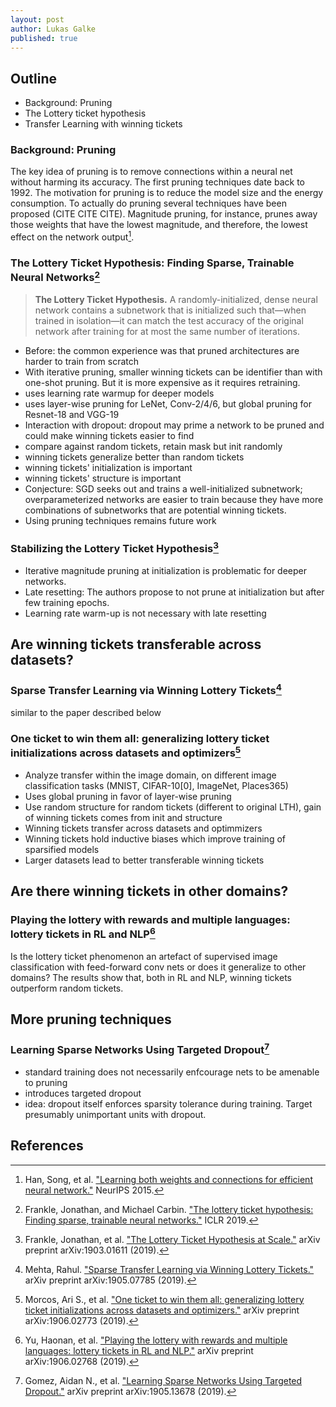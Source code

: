 ```yaml
---
layout: post
author: Lukas Galke
published: true
---
```


## Outline

* Background: Pruning
* The Lottery ticket hypothesis
* Transfer Learning with winning tickets

### Background: Pruning

The key idea of pruning is to remove connections within a neural net without
harming its accuracy.  The first pruning techniques date back to 1992.  The
motivation for pruning is to reduce the model size and the energy consumption.
To actually do pruning several techniques have been proposed (CITE CITE CITE).
Magnitude pruning, for instance, prunes away those weights that have the lowest
magnitude, and therefore, the lowest effect on the network output[^imp].


### The Lottery Ticket Hypothesis: Finding Sparse, Trainable Neural Networks[^lth]

> **The Lottery Ticket Hypothesis.** A randomly-initialized, dense neural
> network contains a subnetwork that is initialized such that—when trained in
> isolation—it can match the test accuracy of the original network after
> training for at most the same number of iterations.


* Before: the common experience was that pruned architectures are harder to train from scratch
* With iterative pruning, smaller winning tickets can be identifier than with
  one-shot pruning. But it is more expensive as it requires retraining.
* uses learning rate warmup for deeper models
* uses layer-wise pruning for LeNet, Conv-2/4/6, but global pruning for Resnet-18 and VGG-19
* Interaction with dropout: dropout may prime a network to be pruned and could make winning tickets easier to find
* compare against random tickets, retain mask but init randomly
* winning tickets generalize better than random tickets
* winning tickets' initialization is important
* winning tickets' structure is important
* Conjecture: SGD seeks out and trains a
  well-initialized subnetwork; overparameterized networks are easier to train
  because they have more combinations of subnetworks that are potential winning tickets.
* Using pruning techniques remains future work

### Stabilizing the Lottery Ticket Hypothesis[^lth-at-scale]

* Iterative magnitude pruning at initialization is problematic for deeper networks.
* Late resetting: The authors propose to not prune at initialization but after few training epochs.
* Learning rate warm-up is not necessary with late resetting


## Are winning tickets transferable across datasets?

### Sparse Transfer Learning via Winning Lottery Tickets[^trf1]

 similar to the paper described below

### One ticket to win them all: generalizing lottery ticket initializations across datasets and optimizers[^trf2]

* Analyze transfer within the image domain, on different image classification
  tasks (MNIST, CIFAR-10[0], ImageNet, Places365)
* Uses global pruning in favor of layer-wise pruning
* Use random structure for random tickets (different to original LTH), gain of
  winning tickets comes from init and structure
* Winning tickets transfer across datasets and optimmizers
* Winning tickets hold inductive biases which improve training of sparsified
  models
* Larger datasets lead to better transferable winning tickets




## Are there winning tickets in other domains?

### Playing the lottery with rewards and multiple languages: lottery tickets in RL and NLP[^lth-nlp]

Is the lottery ticket phenomenon an artefact of supervised image
classification with feed-forward conv nets or does it generalize to other
domains? The results show that, both in RL and NLP, winning tickets outperform
random tickets.


## More pruning techniques

### Learning Sparse Networks Using Targeted Dropout[^tgt-drop]

* standard training does not necessarily enfcourage nets to be amenable to
  pruning
* introduces targeted dropout
* idea: dropout itself enforces sparsity tolerance during training. Target
  presumably unimportant units with dropout.



## References

[^imp]: Han, Song, et al. ["Learning both weights and connections for efficient neural network."](https://papers.nips.cc/paper/5784-learning-both-weights-and-connections-for-efficient-neural-network.pdf) NeurIPS 2015.
[^lth]: Frankle, Jonathan, and Michael Carbin. ["The lottery ticket hypothesis: Finding sparse, trainable neural networks."](https://arxiv.org/abs/1803.03635) ICLR 2019.
[^lth-at-scale]: Frankle, Jonathan, et al. ["The Lottery Ticket Hypothesis at Scale."](https://arxiv.org/abs/1903.01611) arXiv preprint arXiv:1903.01611 (2019).
[^trf1]: Mehta, Rahul. ["Sparse Transfer Learning via Winning Lottery Tickets."](https://arxiv.org/abs/1905.07785) arXiv preprint arXiv:1905.07785 (2019).
[^trf2]: Morcos, Ari S., et al. ["One ticket to win them all: generalizing lottery ticket initializations across datasets and optimizers."](https://arxiv.org/abs/1906.02773) arXiv preprint arXiv:1906.02773 (2019).
[^lth-nlp]: Yu, Haonan, et al. ["Playing the lottery with rewards and multiple languages: lottery tickets in RL and NLP."](https://arxiv.org/abs/1906.02768) arXiv preprint arXiv:1906.02768 (2019).
[^tgt-drop]: Gomez, Aidan N., et al. ["Learning Sparse Networks Using Targeted Dropout."](https://arxiv.org/abs/1905.13678) arXiv preprint arXiv:1905.13678 (2019).
